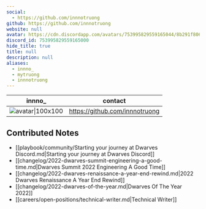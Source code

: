 ```yaml
---
social: 
  - https://github.com/innnotruong
github: https://github.com/innnotruong
website: null
avatar: https://cdn.discordapp.com/avatars/753995829559165044/8b291f806142f1191cdaac2ae993a819
discord_id: 753995829559165000
hide_title: true
title: null
description: null
aliases: 
  - innno_
  - mytruong
  - innnotruong
---
```

<div class="profile"/>

| innno_                                                                                                     | contact                        |
| ---------------------------------------------------------------------------------------------------------- | ------------------------------ |
| ![avatar\|100x100](https://cdn.discordapp.com/avatars/753995829559165044/8b291f806142f1191cdaac2ae993a819) | https://github.com/innnotruong |

## Contributed Notes

- [[playbook/community/Starting your journey at Dwarves Discord.md|Starting your journey at Dwarves Discord]]
- [[changelog/2022-dwarves-summit-engineering-a-good-time.md|Dwarves Summit 2022 Engineering A Good Time]]
- [[changelog/2022-dwarves-renaissance-a-year-end-rewind.md|2022 Dwarves Renaissance A Year End Rewind]]
- [[changelog/2022-dwarves-of-the-year.md|Dwarves Of The Year 2022]]
- [[careers/open-positions/technical-writer.md|Technical Writer]]